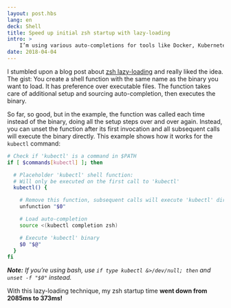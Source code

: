 ```yaml
---
layout: post.hbs
lang: en
deck: Shell
title: Speed up initial zsh startup with lazy-loading
intro: >
    I’m using various auto-completions for tools like Docker, Kubernetes, the AWS CLI and Node.js. Over time, together with other initialization code snippets, starting a new shell got slower and slower. But then I found an easy way to get back to speed.
date: 2018-04-04
---
```


I stumbled upon a blog post about [zsh lazy-loading](https://peterlyons.com/problog/2018/01/zsh-lazy-loading) and really liked the idea. The gist: You create a shell function with the same name as the binary you want to load. It has preference over executable files. The function takes care of additional setup and sourcing auto-completion, then executes the binary.

So far, so good, but in the example, the function was called each time instead of the binary, doing all the setup steps over and over again. Instead, you can unset the function after its first invocation and all subsequent calls will execute the binary directly. This example shows how it works for the `kubectl` command:

```bash
# Check if 'kubectl' is a command in $PATH
if [ $commands[kubectl] ]; then

  # Placeholder 'kubectl' shell function:
  # Will only be executed on the first call to 'kubectl'
  kubectl() {

    # Remove this function, subsequent calls will execute 'kubectl' directly
    unfunction "$0"

    # Load auto-completion
    source <(kubectl completion zsh)

    # Execute 'kubectl' binary
    $0 "$@"
  }
fi
```

_**Note:** If you’re using bash, use `if type kubectl &>/dev/null; then` and `unset -f "$0"` instead._

With this lazy-loading technique, my zsh startup time **went down from 2085ms to 373ms!**

